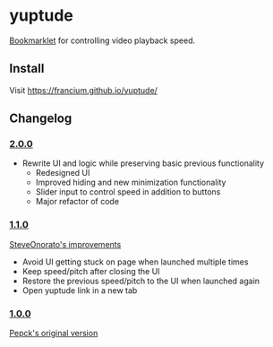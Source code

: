 # yuptude

[Bookmarklet][bookmarklet] for controlling video playback speed.


[bookmarklet]: https://en.wikipedia.org/wiki/Bookmarklet


## Install

Visit https://francium.github.io/yuptude/


## Changelog


### [2.0.0](https://github.com/francium/yuptude/tree/3898e3148b1431682ff5cfafa61bce97588fd9e6)

- Rewrite UI and logic while preserving basic previous functionality
  - Redesigned UI
  - Improved hiding and new minimization functionality
  - Slider input to control speed in addition to buttons
  - Major refactor of code


### [1.1.0](https://github.com/francium/yuptude/tree/dd87f6781929c6e5bd2fb109460b0c82b81cb431)

[SteveOnorato's improvements](https://github.com/francium/yuptude/commit/dd87f6781929c6e5bd2fb109460b0c82b81cb431)

- Avoid UI getting stuck on page when launched multiple times
- Keep speed/pitch after closing the UI
- Restore the previous speed/pitch to the UI when launched again
- Open yuptude link in a new tab


### [1.0.0](https://github.com/francium/yuptude/tree/c40a2d232ead58eeecb10256f8bad78f39516f45)

[Pepck's original version](https://github.com/Pepck/yuptude/commit/c40a2d232ead58eeecb10256f8bad78f39516f45)
